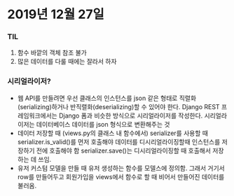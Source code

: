 ﻿# 2019년 12월 27일

### TIL
1. 함수 바깥의 객체 참조 불가
2. 많은 데이터를 다룰 때에는 잘라서 하자


### 시리얼라이저?
- 웹 API를 만들려면 우선 클래스의 인스턴스를 json 같은 형태로 직렬화(serializing)하거나 반직렬화(deserializing)할 수 있어야 한다. Django REST 프레임워크에서는 Django 폼과 비슷한 방식으로 시리얼라이저를 작성한다. 시리얼라이저는 데이터베이스 데이터를 json 형식으로 변환해주는 것
- 데이터 저장할 때 (views.py의 클래스 내 함수에서) serializer를 사용할 때 serializer.is_valid()를 먼저 호출해야 데이터를 디시리얼라이징할때 인스턴스를 저장하기 전에 호출해야 함 serializer.save()는 디시리얼라이징할 때 호출해서 저장하는 데 쓰임.
- 유저 커스텀 모델을 만들 때 유저 생성하는 함수를 모델스에 정의함. 그래서 거기서 row를 만들어두고 회원가입을 views에서 함수로 할 때 비어서 만들어진 데이터를 불러옴.